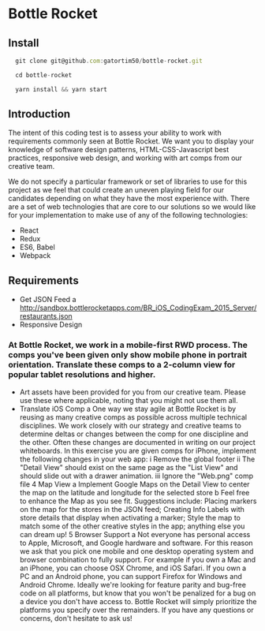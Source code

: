 # Bottle Rocket

## Install

```js
  git clone git@github.com:gatortim50/bottle-rocket.git

  cd bottle-rocket

  yarn install && yarn start

```

## Introduction

The intent of this coding test is to assess your ability to work with requirements commonly seen at Bottle Rocket. We want you to display your knowledge of software design patterns, HTML-CSS-Javascript best practices, responsive web design, and working with art comps from our creative team.

We do not specify a particular framework or set of libraries to use for this project as we feel that could create an uneven playing field for our candidates depending on what they have the most experience with. There are a set of web technologies that are core to our solutions so we would like for your implementation to make use of any of the following technologies:

- React
- Redux
- ES6, Babel
- Webpack 

## Requirements
-  Get JSON Feed
a http://sandbox.bottlerocketapps.com/BR_iOS_CodingExam_2015_Server/restaurants.json
- Responsive Design

### At Bottle Rocket, we work in a mobile-first RWD process. The comps you've been given only show mobile phone in portrait orientation. Translate these comps to a 2-column view for popular tablet resolutions and higher.

- Art assets have been provided for you from our creative team. Please use these where applicable, noting that you might not use them all.
- Translate iOS Comp
a One way we stay agile at Bottle Rocket is by reusing as many creative comps as possible across multiple technical disciplines. We work closely with our strategy and creative teams to determine deltas or changes between the comp for one discipline and the other. Often these changes are documented in writing on our project whiteboards. In this exercise you are given comps for iPhone, implement the following changes in your web app:
i Remove the global footer
ii  The "Detail View" should exist on the same page as the "List View" and should slide out with a drawer animation.
iii Ignore the "Web.png" comp file
4 Map View
a Implement Google Maps on the Detail View to center the map on the latitude and longitude for the selected store
b Feel free to enhance the Map as you see fit. Suggestions include: Placing markers on the map for the stores in the JSON feed; Creating Info Labels with store details that display when activating a marker; Style the map to match some of the other creative styles in the app; anything else you can dream up!
5 Browser Support
a Not everyone has personal access to Apple, Microsoft, and Google hardware and software. For this reason we ask that you pick one mobile and one desktop operating system and browser combination to fully support. For example if you own a Mac and an iPhone, you can choose OSX Chrome, and iOS Safari. If you own a PC and an Android phone, you can support Firefox for Windows and Android Chrome. Ideally we're looking for feature parity and bug-free code on all platforms, but know that you won't be penalized for a bug on a device you don't have access to. Bottle Rocket will simply prioritize the platforms you specify over the remainders. If you have any questions or concerns, don't hesitate to ask us!

